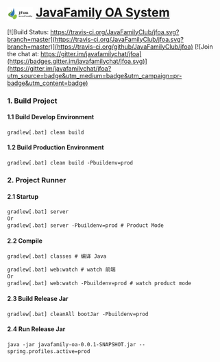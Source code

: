 # <a href="https://javafamilyclub.github.io/jfoa/"><img width="60px" align="center" src="https://raw.githubusercontent.com/JavaFamilyClub/jfoa/master/web/angular/src/favicon.ico" alt="icon"/></a> [JavaFamily OA System](https://javafamilyclub.github.io/jfoa) 

[![Build Status: https://travis-ci.org/JavaFamilyClub/jfoa.svg?branch=master](https://travis-ci.org/JavaFamilyClub/jfoa.svg?branch=master)](https://travis-ci.org/github/JavaFamilyClub/jfoa)
[![Join the chat at: https://gitter.im/javafamilychat/jfoa](https://badges.gitter.im/javafamilychat/jfoa.svg)](https://gitter.im/javafamilychat/jfoa?utm_source=badge&utm_medium=badge&utm_campaign=pr-badge&utm_content=badge)


### 1. Build Project
#### 1.1 Build Develop Environment
``` shell script
gradlew[.bat] clean build
```

#### 1.2 Build Production Environment
``` shell script
gradlew[.bat] clean build -Pbuildenv=prod
```

### 2. Project Runner
#### 2.1 Startup
``` shell script
gradlew[.bat] server
Or
gradlew[.bat] server -Pbuildenv=prod # Product Mode
```

#### 2.2 Compile
```shell script
gradlew[.bat] classes # 编译 Java 
```

```shell script
gradlew[.bat] web:watch # watch 前端
Or
gradlew[.bat] web:watch -Pbuildenv=prod # watch product mode
```

#### 2.3 Build Release Jar

```shell script
gradlew[.bat] cleanAll bootJar -Pbuildenv=prod
```

#### 2.4 Run Release Jar

```shell script
java -jar javafamily-oa-0.0.1-SNAPSHOT.jar --spring.profiles.active=prod
```
